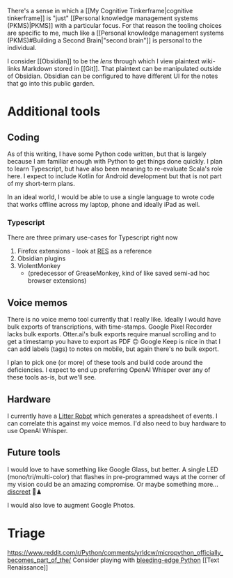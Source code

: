 There's a sense in which a [[My Cognitive Tinkerframe|cognitive tinkerframe]] is "just" [[Personal knowledge management systems (PKMS)|PKMS]] with a particular focus. For that reason the tooling choices are specific to me, much like a [[Personal knowledge management systems (PKMS)#Building a Second Brain|"second brain"]] is personal to the individual.

I consider [[Obsidian]] to be the *lens* through which I view plaintext wiki-links Markdown stored in [[Git]]. That plaintext can be manipulated outside of Obsidian. Obsidian can be configured to have different UI for the notes that go into this public garden.

# Additional tools

## Coding

As of this writing, I have some Python code written, but that is largely because I am familiar enough with Python to get things done quickly. I plan to learn Typescript, but have also been meaning to re-evaluate Scala's role here. I expect to include Kotlin for Android development but that is not part of my short-term plans.

In an ideal world, I would be able to use a single language to wrote code that works offline across my laptop, phone and ideally iPad as well.

### Typescript

There are three primary use-cases for Typescript right now
1. Firefox extensions - look at [RES](https://chrome.google.com/webstore/detail/reddit-enhancement-suite/kbmfpngjjgdllneeigpgjifpgocmfgmb?hl=en-US) as a reference
2. Obsidian plugins
3. ViolentMonkey
	* (predecessor of GreaseMonkey, kind of like saved semi-ad hoc browser extensions)

## Voice memos

There is no voice memo tool currently that I really like. Ideally I would have bulk exports of transcriptions, with time-stamps. Google Pixel Recorder lacks bulk exports. Otter.ai's bulk exports require manual scrolling and to get a timestamp you have to export as PDF 🙃 Google Keep is nice in that I can add labels (tags) to notes on mobile, but again there's no bulk export.

I plan to pick one (or more) of these tools and build code around the deficiencies. I expect to end up preferring OpenAI Whisper over any of these tools as-is, but we'll see.

## Hardware

I currently have a [Litter Robot](https://www.litter-robot.com/litter-robot-iii-open-air-with-connect.html) which generates a spreadsheet of events. I can correlate this against my voice memos. I'd also need to buy hardware to use OpenAI Whisper.

## Future tools

I would love to have something like Google Glass, but better. A single LED (mono/tri/multi-color) that flashes in pre-programmed ways at the corner of my vision could be an amazing compromise. Or maybe something more... [discreet](https://github.com/RonSijm/ButtFish) 🤷♟

I would also love to augment Google Photos.

# Triage

https://www.reddit.com/r/Python/comments/yrldcw/micropython_officially_becomes_part_of_the/
Consider playing with [bleeding-edge Python](https://www.reddit.com/r/Python/comments/xcalho/python_3110rc2_is_out/)
[[Text Renaissance]]
